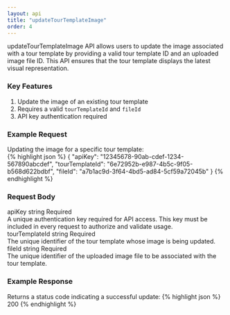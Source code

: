 ```yaml
---
layout: api
title: "updateTourTemplateImage"
order: 4
---
```


<div>updateTourTemplateImage API allows users to update the image associated with a tour template by providing a valid tour template ID and an uploaded image file ID. This API ensures that the tour template displays the latest visual representation.</div>

<h3>Key Features</h3>
<ol>
<li>Update the image of an existing tour template</li>
<li>Requires a valid <code>tourTemplateId</code> and <code>fileId</code></li>
<li>API key authentication required</li>
</ol>

<h3>Example Request</h3>
<div>Updating the image for a specific tour template:</div>
{% highlight json %}
{
   "apiKey": "12345678-90ab-cdef-1234-567890abcdef",
   "tourTemplateId": "6e72952b-e987-4b5c-9f05-b568d622bdbf",
   "fileId": "a7b1ac9d-3f64-4bd5-ad84-5cf59a72045b"
}
{% endhighlight %}

<h3>Request Body</h3>
<div class="request-vars">
    <span class="request-var-name">apiKey</span> 
    <span class="request-var-type">string</span> 
    <span class="request-var-required">Required</span>
</div>
<div class="request-vars-description">A unique authentication key required for API access. This key must be included in every request to authorize and validate usage.</div>

<div class="request-vars">
    <span class="request-var-name">tourTemplateId</span> 
    <span class="request-var-type">string</span> 
    <span class="request-var-required">Required</span>
</div>
<div class="request-vars-description">The unique identifier of the tour template whose image is being updated.</div>

<div class="request-vars">
    <span class="request-var-name">fileId</span> 
    <span class="request-var-type">string</span> 
    <span class="request-var-required">Required</span>
</div>
<div class="request-vars-description">The unique identifier of the uploaded image file to be associated with the tour template.</div>

<h3>Example Response</h3>
Returns a status code indicating a successful update:
{% highlight json %}
200
{% endhighlight %}
